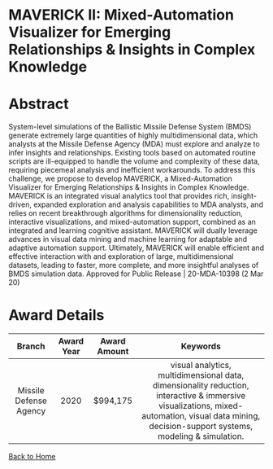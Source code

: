
MAVERICK II: Mixed-Automation Visualizer for Emerging Relationships &amp; Insights in Complex Knowledge
=======================================================================================================

# Abstract


System-level simulations of the Ballistic Missile Defense System (BMDS) generate extremely large quantities of highly multidimensional data, which analysts at the Missile Defense Agency (MDA) must explore and analyze to infer insights and relationships. Existing tools based on automated routine scripts are ill-equipped to handle the volume and complexity of these data, requiring piecemeal analysis and inefficient workarounds. To address this challenge, we propose to develop MAVERICK, a Mixed-Automation Visualizer for Emerging Relationships & Insights in Complex Knowledge. MAVERICK is an integrated visual analytics tool that provides rich, insight-driven, expanded exploration and analysis capabilities to MDA analysts, and relies on recent breakthrough algorithms for dimensionality reduction, interactive visualizations, and mixed-automation support, combined as an integrated and learning cognitive assistant. MAVERICK will dually leverage advances in visual data mining and machine learning for adaptable and adaptive automation support. Ultimately, MAVERICK will enable efficient and effective interaction with and exploration of large, multidimensional datasets, leading to faster, more complete, and more insightful analyses of BMDS simulation data. Approved for Public Release | 20-MDA-10398 (2 Mar 20)  

# Award Details

|Branch|Award Year|Award Amount|Keywords|
| :---: | :---: | :---: | :---: |
|Missile Defense Agency|2020|$994,175|visual analytics, multidimensional data, dimensionality reduction, interactive & immersive visualizations, mixed-automation, visual data mining, decision-support systems, modeling & simulation.|
  
  


[Back to Home](https://github.com/chrischow/dod_sbir_awards/CC/#1168)